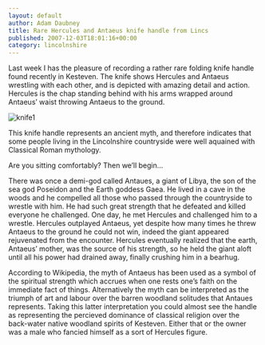```yaml
---
layout: default
author: Adam Daubney
title: Rare Hercules and Antaeus knife handle from Lincs
published: 2007-12-03T18:01:16+00:00
category: lincolnshire
---
```

Last week I has the pleasure of recording a rather rare folding knife handle found recently in Kesteven. The knife shows Hercules and Antaeus wrestling with each other, and is depicted with amazing detail and action. Hercules is the chap standing behind with his arms wrapped around Antaeus’ waist throwing Antaeus to the ground.

![]({{site.baseurl}}/files/2007/12/knife1-276x300.jpg "knife1")

This knife handle represents an ancient myth, and therefore indicates that some people living in the Lincolnshire countryside were well aquained with Classical Roman mythology.

Are you sitting comfortably? Then we’ll begin…

There was once a demi-god called Antaues, a giant of Libya, the son of the sea god Poseidon and the Earth goddess Gaea. He lived in a cave in the woods and he compelled all those who passed through the countryside to wrestle with him. He had such great strength that he defeated and killed everyone he challenged. One day, he met Hercules and challenged him to a wrestle. Hercules outplayed Antaeus, yet despite how many times he threw Antaeus to the ground he could not win, indeed the giant appeared rejuvenated from the encounter. Hercules eventually realized that the earth, Antaeus’ mother, was the source of his strength, so he held the giant aloft until all his power had drained away, finally crushing him in a bearhug.

According to Wikipedia, the myth of Antaeus has been used as a symbol of the spiritual strength which accrues when one rests one’s faith on the immediate fact of things. Alternatively the myth can be interpreted as the triumph of art and labour over the barren woodland solitudes that Antaues represents. Taking this latter interpretation you could almost see the handle as representing the percieved dominance of classical religion over the back-water native woodland spirits of Kesteven. Either that or the owner was a male who fancied himself as a sort of Hercules figure.
